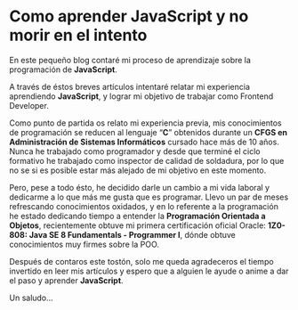 # Como aprender JavaScript y no morir en el intento

En este pequeño blog contaré mi proceso de aprendizaje sobre la programación de **JavaScript**.

A través de éstos breves artículos intentaré relatar mi experiencia aprendiendo **JavaScript**, y lograr mi objetivo de trabajar como Frontend Developer.

Como punto de partida os relato mi experiencia previa, mis conocimientos de programación se reducen al lenguaje “**C**” obtenidos durante un **CFGS en Administración de Sistemas Informáticos** cursado hace más de 10 años. Nunca he trabajado como programador y desde que terminé el ciclo formativo he trabajado como inspector de calidad de soldadura, por lo que no se si es posible estar más alejado de mi objetivo en este momento.

Pero, pese a todo ésto, he decidido darle un cambio a mi vida laboral y dedicarme a lo que más me gusta que es programar. Llevo un par de meses refrescando conocimientos oxidados, y en lo referente a la programación he estado dedicando tiempo a entender la **Programación Orientada a Objetos**, recientemente obtuve mi primera certificación oficial Oracle: **1Z0-808: Java SE 8 Fundamentals - Programmer I**, dónde obtuve conocimientos muy firmes sobre la POO.

Después de contaros este tostón, solo me queda agradeceros el tiempo invertido en leer mis artículos y espero que a alguien le ayude o anime a dar el paso y aprender **JavaScript**.

Un saludo...

